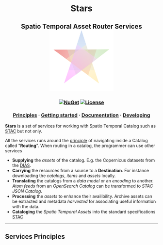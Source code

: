 <h1 align="center">Stars</h1>


<h2 align="center">
Spatio Temporal Asset Router Services
<br/>
<img src="docs/logo/Stars_logo.png" height="200" />

</h2>

<h3 align="center">

  <!-- [![Build Status](https://travis-ci.com/Terradue/DotNetStac.svg?branch=develop)](https://travis-ci.com/Terradue/DotNetStac) -->
  [![NuGet](https://img.shields.io/nuget/vpre/Terradue.Stars.Services)](https://www.nuget.org/packages/Terradue.Stars.Services/)
  [![License](https://img.shields.io/badge/license-AGPL3-blue.svg)](LICENSE)
  <!-- [![Binder](https://mybinder.org/badge_logo.svg)](https://mybinder.org/v2/gh/Terradue/DotNetStac/develop?filepath=example.ipynb) -->

</h3>

<h3 align="center">
  <a href="#Services-Principles">Principles</a>
  <span> · </span>
  <a href="#Getting-Started">Getting started</a>
  <span> · </span>
  <a href="#Documentation">Documentation</a>
  <span> · </span>
  <a href="#Developing">Developing</a>
</h3>

**Stars** is a set of services for working with Spatio Temporal Catalog such as [STAC](https://stacspec.org) but not only.

All the services runs around the [principle](#Principles) of navigating inside a Catalog called "**Routing**". When routing in a catalog, the programmer can use other services

* **Supplying** the *assets* of the catalog. E.g. the Copernicus datasets from the [DIAS](https://www.copernicus.eu/en/access-data/dias).
* **Carrying** the resources from a source to a **Destination**. For instance downloading the *catalogs*, *items* and *assets* locally.
* **Translating** the catalogs from a *data model* or an *encoding* to another. *Atom feeds* from an *OpenSearch Catalog* can be transformed to *STAC JSON Catalog*.
* **Processing** the *assets* to enhance their availibility. Archive assets can be extracted and metadata *harvested* for associating useful information with the data.
* **Cataloging** the *Spatio Temporal Assets* into the standard specifications [STAC](https://stacspec.org)


***

## Services Principles

<div hidden>
```
@startuml firstDiagram

Alice -> Bob: Hello
Bob -> Alice: Hi!
		
@enduml
```
</div>

![](docs/diagrams/firstDiagram.svg)

